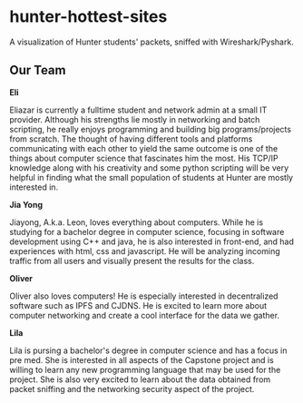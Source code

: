# hunter-hottest-sites

A visualization of Hunter students' packets, sniffed with Wireshark/Pyshark.

## Our Team

**Eli**

Eliazar is currently a fulltime student and network admin at a small IT provider. Although his strengths lie mostly in networking and batch scripting, he really enjoys programming and building big programs/projects from scratch. The thought of having different tools and platforms communicating with each other to yield the same outcome is one of the things about computer science that fascinates him the most. His TCP/IP knowledge along with his creativity and some python scripting will be very helpful in finding what the small population of students at Hunter are mostly interested in.

**Jia Yong**

Jiayong, A.k.a. Leon, loves everything about computers. While he is studying for a bachelor degree in computer science, focusing in software development using C++ and java, he is also interested in front-end, and had experiences with html, css and javascript. He will be analyzing incoming traffic from all users and visually present the results for the class.

**Oliver**

Oliver also loves computers! He is especially interested in decentralized software such as IPFS and CJDNS. He is excited to learn more about computer networking and create a cool interface for the data we gather.

**Lila**

Lila is pursing a bachelor's degree in computer science and has a focus in pre med. She is interested in all aspects of the Capstone project and is willing to learn any new programming language that may be used for the project. She is also very excited to learn about the data obtained from packet sniffing and the networking security aspect of the project.
 
